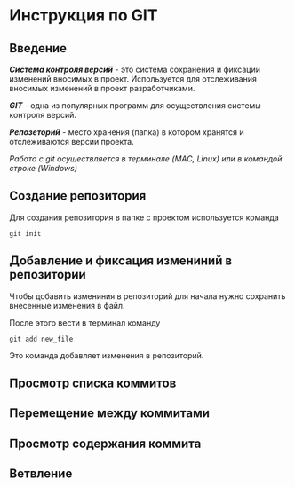 # **Инструкция по GIT**
## Введение

_**Система контроля версий**_ - это система сохранения и фиксации изменений вносимых в проект. Используется для отслеживания вносимых изменений в проект разработчиками. 

_**GIT**_ - одна из популярных программ для осуществления системы контроля версий. 

_**Репозеторий**_ - место хранения (папка) в котором хранятся и отслеживаются версии проекта.

*Работа с git осуществляется в терминале (MAC, Linux) или в командой строке (Windows)*

## Cоздание репозитория

Для создания репозитория в папке с проектом используется команда 

    git init

## Добавление и фиксация измениний в репозитории 

Чтобы добавить измениния в репозиторий для начала нужно сохранить внесенные изменения в файл.

После этого вести в терминал команду

    git add new_file

Это команда добавляет изменения в репозиторий.

## Просмотр списка коммитов


## Перемещение между коммитами


## Просмотр содержания коммита


## Ветвление 

